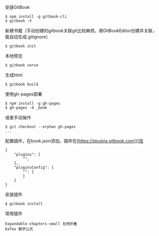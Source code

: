 安装GitBook

```
$ npm install -g gitbook-cli
$ gitbook -V
```

新建书籍（手动创建的gitbook关联git比较麻烦，用GitBookEditor创建并关联，能自动生成.gitignore）

```
$ gitbook init
```

本地预览

```
$ gitbook serve
```

生成html

```
$ gitbook build
```

使用gh-pages部署

```
$ npm install -g gh-pages
$ gh-pages -d _book
```

或者手动操作

```
$ git checkout --orphan gh-pages
...
```

配置插件，在book.json添加。插件在[https://plugins.gitbook.com]()找

```
{
	"plugins": [
		"",
	],
	"pluginsConfig": {
		"": {
		}
	}
}
```

安装插件

```
$ gitbook install
```

常用插件

```
Expandable-chapters-small 左侧折叠
KaTex 数学公式
```